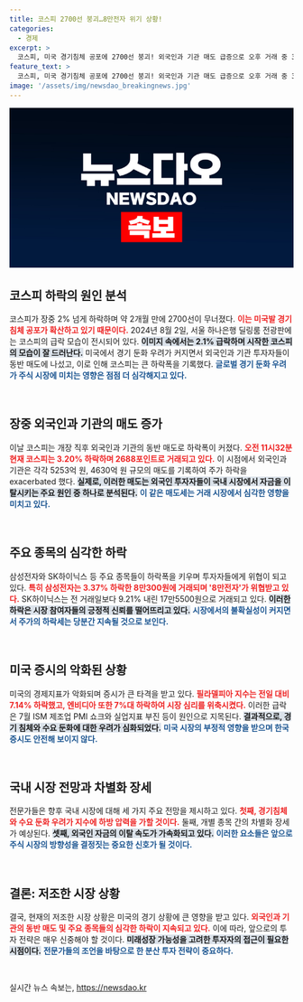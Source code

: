 ```yaml
---
title: 코스피 2700선 붕괴…8만전자 위기 상황!
categories:
  - 경제
excerpt: >
  코스피, 미국 경기침체 공포에 2700선 붕괴! 외국인과 기관 매도 급증으로 오후 거래 중 3.2% 하락하며 투자심리 위축. 삼성전자, SK하이닉스 등 주요 종목도 동반 하락 중!
feature_text: >
  코스피, 미국 경기침체 공포에 2700선 붕괴! 외국인과 기관 매도 급증으로 오후 거래 중 3.2% 하락하며 투자심리 위축. 삼성전자, SK하이닉스 등 주요 종목도 동반 하락 중!
image: '/assets/img/newsdao_breakingnews.jpg'
---
```


<p><img src="/assets/img/newsdao_breakingnews.jpg" alt="flaretime 속보" /></p>

<h2 data-ke-size="size26">코스피 하락의 원인 분석</h2>

<p data-ke-size="size16">코스피가 장중 2% 넘게 하락하며 약 2개월 만에 2700선이 무너졌다. <b><span style="color: #ee2323;">이는 미국발 경기침체 공포가 확산하고 있기 때문이다.</span></b> 2024년 8월 2일, 서울 하나은행 딜링룸 전광판에는 코스피의 급락 모습이 전시되어 있다. <b><span style="background-color: #21538527;">이미지 속에서는 2.1% 급락하며 시작한 코스피의 모습이 잘 드러난다.</span></b> 미국에서 경기 둔화 우려가 커지면서 외국인과 기관 투자자들이 동반 매도에 나섰고, 이로 인해 코스피는 큰 하락폭을 기록했다. <b><span style="color: #1a5490;">글로벌 경기 둔화 우려가 주식 시장에 미치는 영향은 점점 더 심각해지고 있다.</span></b></p>

<p data-ke-size="size16">&nbsp;</p>

<h2 data-ke-size="size26">장중 외국인과 기관의 매도 증가</h2>

<p data-ke-size="size16">이날 코스피는 개장 직후 외국인과 기관의 동반 매도로 하락폭이 커졌다. <b><span style="color: #ee2323;">오전 11시32분 현재 코스피는 3.20% 하락하며 2688포인트로 거래되고 있다.</span></b> 이 시점에서 외국인과 기관은 각각 5253억 원, 4630억 원 규모의 매도를 기록하여 주가 하락을 exacerbated 했다. <b><span style="background-color: #21538527;">실제로, 이러한 매도는 외국인 투자자들이 국내 시장에서 자금을 이탈시키는 주요 원인 중 하나로 분석된다.</span></b> <b><span style="color: #1a5490;">이 같은 매도세는 거래 시장에서 심각한 영향을 미치고 있다.</span></b></p>

<p data-ke-size="size16">&nbsp;</p>

<h2 data-ke-size="size26">주요 종목의 심각한 하락</h2>

<p data-ke-size="size16">삼성전자와 SK하이닉스 등 주요 종목들이 하락폭을 키우며 투자자들에게 위협이 되고 있다. <b><span style="color: #ee2323;">특히 삼성전자는 3.37% 하락한 8만300원에 거래되며 '8만전자'가 위협받고 있다.</span></b> SK하이닉스는 전 거래일보다 9.21% 내린 17만5500원으로 거래되고 있다. <b><span style="background-color: #21538527;">이러한 하락은 시장 참여자들의 긍정적 신뢰를 떨어뜨리고 있다.</span></b> <b><span style="color: #1a5490;">시장에서의 불확실성이 커지면서 주가의 하락세는 당분간 지속될 것으로 보인다.</span></b></p>

<p data-ke-size="size16">&nbsp;</p>

<h2 data-ke-size="size26">미국 증시의 악화된 상황</h2>

<p data-ke-size="size16">미국의 경제지표가 악화되며 증시가 큰 타격을 받고 있다. <b><span style="color: #ee2323;"> 필라델피아 지수는 전일 대비 7.14% 하락했고, 엔비디아 또한 7%대 하락하여 시장 심리를 위축시켰다.</span></b> 이러한 급락은 7월 ISM 제조업 PMI 쇼크와 실업지표 부진 등이 원인으로 지목된다. <b><span style="background-color: #21538527;">결과적으로, 경기 침체와 수요 둔화에 대한 우려가 심화되었다.</span></b> <b><span style="color: #1a5490;">미국 시장의 부정적 영향을 받으며 한국 증시도 안전해 보이지 않다.</span></b></p>

<p data-ke-size="size16">&nbsp;</p>

<h2 data-ke-size="size26">국내 시장 전망과 차별화 장세</h2>

<p data-ke-size="size16">전문가들은 향후 국내 시장에 대해 세 가지 주요 전망을 제시하고 있다. <b><span style="color: #ee2323;"> 첫째, 경기침체와 수요 둔화 우려가 지수에 하방 압력을 가할 것이다.</span></b> 둘째, 개별 종목 간의 차별화 장세가 예상된다. <b><span style="background-color: #21538527;">셋째, 외국인 자금의 이탈 속도가 가속화되고 있다.</span></b> <b><span style="color: #1a5490;">이러한 요소들은 앞으로 주식 시장의 방향성을 결정짓는 중요한 신호가 될 것이다.</span></b></p>

<p data-ke-size="size16">&nbsp;</p>

<h2 data-ke-size="size26">결론: 저조한 시장 상황</h2>

<p data-ke-size="size16">결국, 현재의 저조한 시장 상황은 미국의 경기 상황에 큰 영향을 받고 있다. <b><span style="color: #ee2323;">외국인과 기관의 동반 매도 및 주요 종목들의 심각한 하락이 지속되고 있다.</span></b> 이에 따라, 앞으로의 투자 전략은 매우 신중해야 할 것이다. <b><span style="background-color: #21538527;">미래성장 가능성을 고려한 투자자의 접근이 필요한 시점이다.</span></b> <b><span style="color: #1a5490;">전문가들의 조언을 바탕으로 한 분산 투자 전략이 중요하다.</span></b></p>

<p data-ke-size="size16">&nbsp;</p>
실시간 뉴스 속보는, <a href="https://newsdao.kr" rel="dofollow">https://newsdao.kr</a>


